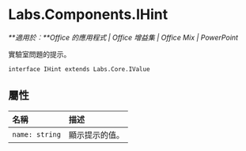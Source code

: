 
# <a name="labs.components.ihint"></a>Labs.Components.IHint

 _**適用於︰**Office 的應用程式 | Office 增益集 | Office Mix | PowerPoint_

實驗室問題的提示。

```
interface IHint extends Labs.Core.IValue
```


## <a name="properties"></a>屬性


|名稱|描述|
|:-----|:-----|
| `name: string`|顯示提示的值。|
